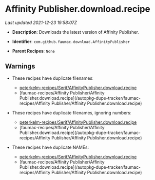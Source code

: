 # Affinity Publisher.download.recipe

_Last updated 2021-12-23 19:58:07Z_

- **Description**: Downloads the latest version of Affinity Publisher.

- **Identifier**: `com.github.faumac.download.AffinityPublisher`

- **Parent Recipes**: `None`

## Warnings

- These recipes have duplicate filenames:
    - [peterkelm-recipes/Serif/AffinityPublisher.download.recipe](/autopkg-dupe-tracker/peterkelm-recipes/Serif/AffinityPublisher.download.recipe)
    - [faumac-recipes/Affinity Publisher/Affinity Publisher.download.recipe](/autopkg-dupe-tracker/faumac-recipes/Affinity Publisher/Affinity Publisher.download.recipe)

- These recipes have duplicate filenames, ignoring numbers:
    - [peterkelm-recipes/Serif/AffinityPublisher.download.recipe](/autopkg-dupe-tracker/peterkelm-recipes/Serif/AffinityPublisher.download.recipe)
    - [faumac-recipes/Affinity Publisher/Affinity Publisher.download.recipe](/autopkg-dupe-tracker/faumac-recipes/Affinity Publisher/Affinity Publisher.download.recipe)

- These recipes have duplicate NAMEs:
    - [peterkelm-recipes/Serif/AffinityPublisher.download.recipe](/autopkg-dupe-tracker/peterkelm-recipes/Serif/AffinityPublisher.download.recipe)
    - [faumac-recipes/Affinity Publisher/Affinity Publisher.download.recipe](/autopkg-dupe-tracker/faumac-recipes/Affinity Publisher/Affinity Publisher.download.recipe)
